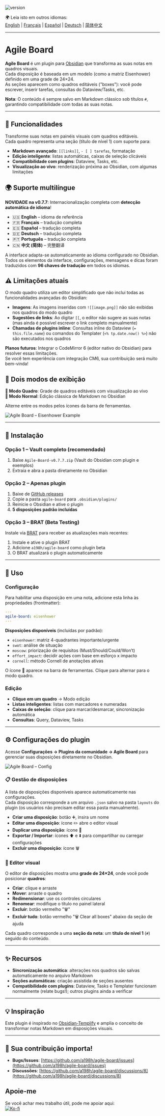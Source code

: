 ![version](https://img.shields.io/badge/version-0.7.8-blue)

🌍 Leia isto em outros idiomas:  
[English](README.md) | [Français](README.fr.md) | [Español](README.es.md) | [Deutsch](README.de.md) | [简体中文](README.zh-CN.md)

---

# Agile Board

**Agile Board** é um plugin para [Obsidian](https://obsidian.md) que transforma as suas notas em quadros visuais.  
Cada disposição é baseada em um modelo (como a matriz Eisenhower) definido em uma grade de 24×24.  
As seções aparecem como quadros editáveis ("boxes"): você pode escrever, inserir tarefas, consultas do Dataview/Tasks, etc.

**Nota**: O conteúdo é sempre salvo em Markdown clássico sob títulos `#`, garantindo compatibilidade com todas as suas notas.

---

## 🎯 Funcionalidades

Transforme suas notas em painéis visuais com quadros editáveis.  
Cada quadro representa uma seção (título de nível 1) com suporte para:

- **Markdown avançado**: `[[links]]`, `- [ ] tarefas`, formatação  
- **Edição inteligente**: listas automáticas, caixas de seleção clicáveis  
- **Compatibilidade com plugins**: Dataview, Tasks, etc.  
- **Visualização ao vivo**: renderização próxima ao Obsidian, com algumas limitações  

## 🌍 Suporte multilíngue

**NOVIDADE na v0.7.7**: Internacionalização completa com **detecção automática de idioma**!

- 🇺🇸 **English** – idioma de referência  
- 🇫🇷 **Français** – tradução completa  
- 🇪🇸 **Español** – tradução completa  
- 🇩🇪 **Deutsch** – tradução completa  
- 🇵🇹 **Português** – tradução completa  
- 🇨🇳 **中文 (简体)** – 完整翻译  

A interface adapta-se automaticamente ao idioma configurado no Obsidian.  
Todos os elementos da interface, configurações, mensagens e dicas foram traduzidos com **96 chaves de tradução** em todos os idiomas.

## ⚠️ Limitações atuais

O modo quadro utiliza um editor simplificado que não inclui todas as funcionalidades avançadas do Obsidian:

- **Imagens**: As imagens inseridas com `![[image.png]]` não são exibidas nos quadros do modo quadro  
- **Sugestões de links**: Ao digitar `[[`, o editor não sugere as suas notas (mas ainda é possível escrever o link completo manualmente)  
- **Chamadas de plugins inline**: Consultas inline do Dataview (`= this.file.name`) ou comandos do Templater (`<% tp.date.now() %>`) não são executados nos quadros  

**Planos futuros**: Integrar o CodeMirror 6 (editor nativo do Obsidian) para resolver essas limitações.  
Se você tem experiência com integração CM6, sua contribuição será muito bem-vinda!

## 🔄 Dois modos de exibição

**🏢 Modo Quadro**: Grade de quadros editáveis com visualização ao vivo  
**📄 Modo Normal**: Edição clássica de Markdown no Obsidian  

Alterne entre os modos pelos ícones da barra de ferramentas.

![Agile Board – Eisenhower Example](./agile-board-eisenhower.gif)

---

## 🚀 Instalação

### Opção 1 – Vault completo (recomendado)

1. Baixe `Agile-Board-v0.7.7.zip` (Vault do Obsidian com plugin e exemplos)  
2. Extraia e abra a pasta diretamente no Obsidian  

### Opção 2 – Apenas plugin

1. Baixe de [GitHub releases](https://github.com/a198h/agile-board/releases)  
2. Copie a pasta `agile-board` para `.obsidian/plugins/`  
3. Reinicie o Obsidian e ative o plugin  
4. **5 disposições padrão incluídas**  

### Opção 3 – BRAT (Beta Testing)

Instale via [BRAT](https://github.com/TfTHacker/obsidian42-brat) para receber as atualizações mais recentes:

1. Instale e ative o plugin BRAT  
2. Adicione `a198h/agile-board` como plugin beta  
3. O BRAT atualizará o plugin automaticamente  

---

## 📝 Uso

### Configuração

Para habilitar uma disposição em uma nota, adicione esta linha às propriedades (frontmatter):

```yaml
---
agile-board: eisenhower
---
```

**Disposições disponíveis** (incluídas por padrão):

- `eisenhower`: matriz 4-quadrantes importante/urgente  
- `swot`: análise de situação  
- `moscow`: priorização de requisitos (Must/Should/Could/Won’t)  
- `effort_impact`: decidir ações com base em esforço x impacto  
- `cornell`: método Cornell de anotações ativas  

O ícone 🏢 aparece na barra de ferramentas. Clique para alternar para o modo quadro.

### Edição

- **Clique em um quadro** → Modo edição  
- **Listas inteligentes**: listas com marcadores e numeradas  
- **Caixas de seleção**: clique para marcar/desmarcar, sincronização automática  
- **Consultas**: Query, Dataview, Tasks  

---

## ⚙️ Configurações do plugin

Acesse **Configurações → Plugins da comunidade → Agile Board** para gerenciar suas disposições diretamente no Obsidian.

![Agile Board – Config](./agile-board-customize-board.png)

### 📋 Gestão de disposições

A lista de disposições disponíveis aparece automaticamente nas configurações.  
Cada disposição corresponde a um arquivo `.json` salvo na pasta `layouts` do plugin (os usuários não precisam editar essa pasta manualmente).

- **Criar uma disposição**: botão ➕, insira um nome  
- **Editar uma disposição**: ícone ✏️ abre o editor visual  
- **Duplicar uma disposição**: ícone 📑  
- **Exportar / Importar**: ícones ⬆️ e ⬇️ para compartilhar ou carregar configurações  
- **Excluir uma disposição**: ícone 🗑️  

### 🎨 Editor visual

O editor de disposições mostra uma **grade de 24×24**, onde você pode posicionar **quadros**:

- **Criar**: clique e arraste  
- **Mover**: arraste o quadro  
- **Redimensionar**: use os controles circulares  
- **Renomear**: modifique o título no painel lateral  
- **Excluir**: botão vermelho "🗑️"  
- **Excluir tudo**: botão vermelho "🗑️ Clear all boxes" abaixo da seção de ajuda  

Cada quadro corresponde a uma **seção da nota**: um **título de nível 1** (`#`) seguido do conteúdo.

---

## ✨ Recursos

- **Sincronização automática**: alterações nos quadros são salvas automaticamente no arquivo Markdown  
- **Seções automáticas**: criação assistida de seções ausentes  
- **Compatibilidade com plugins**: Dataview, Tasks e Templater funcionam normalmente (relate bugs!); outros plugins ainda a verificar  

---

## 💡 Inspiração

Este plugin é inspirado no [Obsidian-Templify](https://github.com/Quorafind/Obsidian-Templify) e amplia o conceito de transformar notas Markdown em disposições visuais.

---

## 📂 Sua contribuição importa!

- **Bugs/Issues**: [https://github.com/a198h/agile-board/issues](https://github.com/a198h/agile-board/issues)  
- **Discussões**: [https://github.com/a198h/agile-board/discussions/8](https://github.com/a198h/agile-board/discussions/8)  

## Apoie-me
Se você achar meu trabalho útil, pode me apoiar aqui:  
[![Ko-fi](https://ko-fi.com/img/githubbutton_sm.svg)](https://ko-fi.com/a198h)
